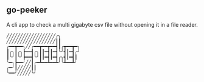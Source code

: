 ## go-peeker
A cli app to check a multi gigabyte csv file without opening it in a file reader.
```
╱╱╱╱╱╱╱╱╱╱╱╱╱╱╱╱╱╱╭╮
╱╱╱╱╱╱╱╱╱╱╱╱╱╱╱╱╱╱┃┃
╭━━┳━━╮╱╱╭━━┳━━┳━━┫┃╭┳━━┳━╮
┃╭╮┃╭╮┣━━┫╭╮┃┃━┫┃━┫╰╯┫┃━┫╭╯
┃╰╯┃╰╯┣━━┫╰╯┃┃━┫┃━┫╭╮┫┃━┫┃
╰━╮┣━━╯╱╱┃╭━┻━━┻━━┻╯╰┻━━┻╯
╭━╯┃╱╱╱╱╱┃┃
╰━━╯╱╱╱╱╱╰╯
```
